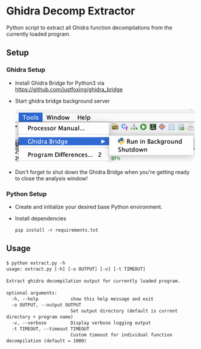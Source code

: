 # Ghidra Decomp Extractor

Python script to extract all Ghidra function decompilations from the currently loaded program.



## Setup

### Ghidra Setup

* Install Ghidra Bridge for Python3 via https://github.com/justfoxing/ghidra_bridge

* Start ghidra bridge background server

  ![image-20220726143115698](./assets/image-20220726143115698.png)

* Don't forget to shut down the Ghidra Bridge when you're getting ready to close the analysis window!

  

### Python Setup

* Create and initialize your desired base Python environment.

* Install dependencies

  ```
  pip install -r requirements.txt
  ```



## Usage

```k
$ python extract.py -h
usage: extract.py [-h] [-o OUTPUT] [-v] [-t TIMEOUT]

Extract ghidra decompilation output for currently loaded program.

optional arguments:
  -h, --help            show this help message and exit
  -o OUTPUT, --output OUTPUT
                        Set output directory (default is current directory + program name)
  -v, --verbose         Display verbose logging output
  -t TIMEOUT, --timeout TIMEOUT
                        Custom timeout for individual function decompilation (default = 1000)
```